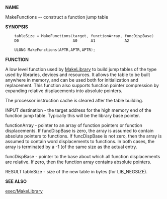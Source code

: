 
**NAME**

MakeFunctions -- construct a function jump table

**SYNOPSIS**

```c
    tableSize = MakeFunctions(target, functionArray, funcDispBase)
    D0                        A0      A1             A2

    ULONG MakeFunctions(APTR,APTR,APTR);

```
**FUNCTION**

A low level function used by [MakeLibrary](MakeLibrary.md) to build jump tables of
the type used by libraries, devices and resources.  It allows the
table to be built anywhere in memory, and can be used both for
initialization and replacement. This function also supports function
pointer compression by expanding relative displacements into absolute
pointers.

The processor instruction cache is cleared after the table building.

INPUT
destination - the target address for the high memory end of the
function jump table.  Typically this will be the library
base pointer.

functionArray - pointer to an array of function pointers or
function displacements.  If funcDispBase is zero, the array
is assumed to contain absolute pointers to functions. If
funcDispBase is not zero, then the array is assumed to
contain word displacements to functions.  In both cases,
the array is terminated by a -1 (of the same size as the
actual entry.

funcDispBase - pointer to the base about which all function
displacements are relative.  If zero, then the function
array contains absolute pointers.

RESULT
tableSize - size of the new table in bytes (for LIB_NEGSIZE).

**SEE ALSO**

[exec/MakeLibrary](MakeLibrary.md)
